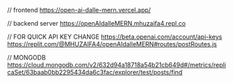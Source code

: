 // frontend
https://open-ai-dalle-mern.vercel.app/

// backend server
https://openAIdalleMERN.mhuzaifa4.repl.co

// FOR QUICK API KEY CHANGE 
https://beta.openai.com/account/api-keys
https://replit.com/@MHUZAIFA4/openAIdalleMERN#routes/postRoutes.js

// MONGODB
https://cloud.mongodb.com/v2/632d94a18718a54b21cb649d#/metrics/replicaSet/63baab0bb2295434da6c3fac/explorer/test/posts/find